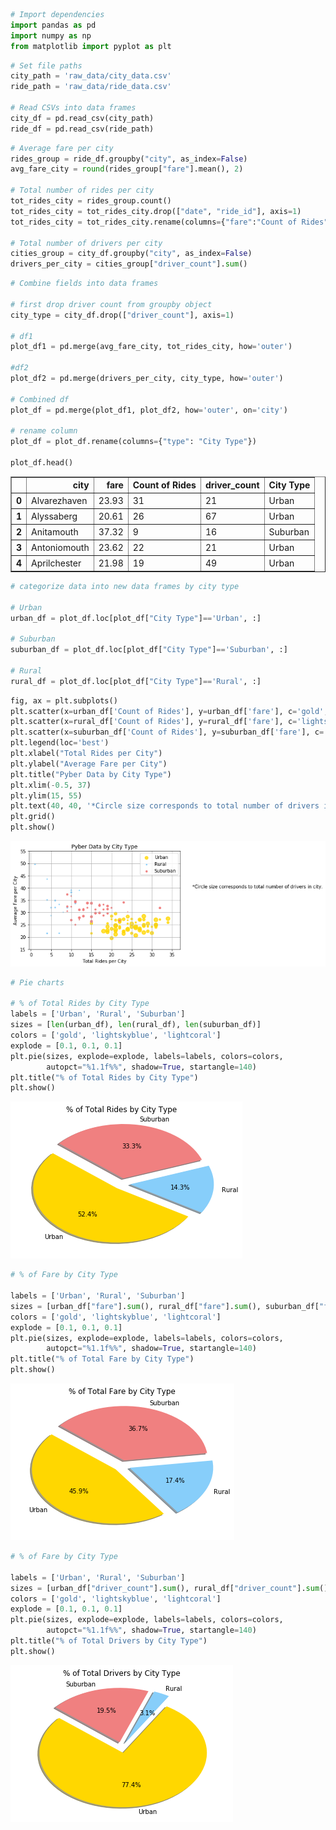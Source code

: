 

```python
# Import dependencies
import pandas as pd
import numpy as np
from matplotlib import pyplot as plt
```


```python
# Set file paths
city_path = 'raw_data/city_data.csv'
ride_path = 'raw_data/ride_data.csv'

# Read CSVs into data frames
city_df = pd.read_csv(city_path)
ride_df = pd.read_csv(ride_path)
```


```python
# Average fare per city
rides_group = ride_df.groupby("city", as_index=False)
avg_fare_city = round(rides_group["fare"].mean(), 2)

# Total number of rides per city
tot_rides_city = rides_group.count()
tot_rides_city = tot_rides_city.drop(["date", "ride_id"], axis=1)
tot_rides_city = tot_rides_city.rename(columns={"fare":"Count of Rides"})

# Total number of drivers per city
cities_group = city_df.groupby("city", as_index=False)
drivers_per_city = cities_group["driver_count"].sum()
```


```python
# Combine fields into data frames

# first drop driver count from groupby object
city_type = city_df.drop(["driver_count"], axis=1)

# df1
plot_df1 = pd.merge(avg_fare_city, tot_rides_city, how='outer')

#df2
plot_df2 = pd.merge(drivers_per_city, city_type, how='outer')

# Combined df
plot_df = pd.merge(plot_df1, plot_df2, how='outer', on='city')

# rename column
plot_df = plot_df.rename(columns={"type": "City Type"})

plot_df.head()
```




<div>
<style scoped>
    .dataframe tbody tr th:only-of-type {
        vertical-align: middle;
    }

    .dataframe tbody tr th {
        vertical-align: top;
    }

    .dataframe thead th {
        text-align: right;
    }
</style>
<table border="1" class="dataframe">
  <thead>
    <tr style="text-align: right;">
      <th></th>
      <th>city</th>
      <th>fare</th>
      <th>Count of Rides</th>
      <th>driver_count</th>
      <th>City Type</th>
    </tr>
  </thead>
  <tbody>
    <tr>
      <th>0</th>
      <td>Alvarezhaven</td>
      <td>23.93</td>
      <td>31</td>
      <td>21</td>
      <td>Urban</td>
    </tr>
    <tr>
      <th>1</th>
      <td>Alyssaberg</td>
      <td>20.61</td>
      <td>26</td>
      <td>67</td>
      <td>Urban</td>
    </tr>
    <tr>
      <th>2</th>
      <td>Anitamouth</td>
      <td>37.32</td>
      <td>9</td>
      <td>16</td>
      <td>Suburban</td>
    </tr>
    <tr>
      <th>3</th>
      <td>Antoniomouth</td>
      <td>23.62</td>
      <td>22</td>
      <td>21</td>
      <td>Urban</td>
    </tr>
    <tr>
      <th>4</th>
      <td>Aprilchester</td>
      <td>21.98</td>
      <td>19</td>
      <td>49</td>
      <td>Urban</td>
    </tr>
  </tbody>
</table>
</div>




```python
# categorize data into new data frames by city type

# Urban
urban_df = plot_df.loc[plot_df["City Type"]=='Urban', :]

# Suburban
suburban_df = plot_df.loc[plot_df["City Type"]=='Suburban', :]

# Rural
rural_df = plot_df.loc[plot_df["City Type"]=='Rural', :]
```


```python
fig, ax = plt.subplots()
plt.scatter(x=urban_df['Count of Rides'], y=urban_df['fare'], c='gold', alpha=0.75, s=urban_df['driver_count'],label='Urban', linewidths=2)
plt.scatter(x=rural_df['Count of Rides'], y=rural_df['fare'], c='lightskyblue', alpha=1, s=rural_df['driver_count'], label='Rural')
plt.scatter(x=suburban_df['Count of Rides'], y=suburban_df['fare'], c='lightcoral', alpha=1, s=suburban_df['driver_count'], label='Suburban')
plt.legend(loc='best')
plt.xlabel("Total Rides per City")
plt.ylabel("Average Fare per City")
plt.title("Pyber Data by City Type")
plt.xlim(-0.5, 37)
plt.ylim(15, 55)
plt.text(40, 40, '*Circle size corresponds to total number of drivers in city.')
plt.grid()
plt.show()
```


![png](output_5_0.png)



```python
# Pie charts

# % of Total Rides by City Type
labels = ['Urban', 'Rural', 'Suburban']
sizes = [len(urban_df), len(rural_df), len(suburban_df)]
colors = ['gold', 'lightskyblue', 'lightcoral']
explode = [0.1, 0.1, 0.1]
plt.pie(sizes, explode=explode, labels=labels, colors=colors,
        autopct="%1.1f%%", shadow=True, startangle=140)
plt.title("% of Total Rides by City Type")
plt.show()
```


![png](output_6_0.png)



```python
# % of Fare by City Type

labels = ['Urban', 'Rural', 'Suburban']
sizes = [urban_df["fare"].sum(), rural_df["fare"].sum(), suburban_df["fare"].sum()]
colors = ['gold', 'lightskyblue', 'lightcoral']
explode = [0.1, 0.1, 0.1]
plt.pie(sizes, explode=explode, labels=labels, colors=colors,
        autopct="%1.1f%%", shadow=True, startangle=140)
plt.title("% of Total Fare by City Type")
plt.show()
```


![png](output_7_0.png)



```python
# % of Fare by City Type

labels = ['Urban', 'Rural', 'Suburban']
sizes = [urban_df["driver_count"].sum(), rural_df["driver_count"].sum(), suburban_df["driver_count"].sum()]
colors = ['gold', 'lightskyblue', 'lightcoral']
explode = [0.1, 0.1, 0.1]
plt.pie(sizes, explode=explode, labels=labels, colors=colors,
        autopct="%1.1f%%", shadow=True, startangle=140)
plt.title("% of Total Drivers by City Type")
plt.show()
```


![png](output_8_0.png)

